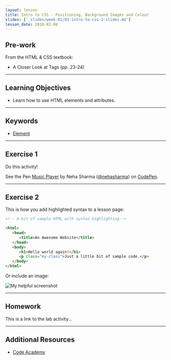 ```yaml
---
layout: lesson
title: Intro to CSS - Positioning, Background Images and Colour
slides: ['_slides/week-01/03-intro-to-css-2-slides.md']
lesson_date: 2018-02-08
---
```


## Pre-work

From the HTML & CSS textbook:

* A Closer Look at Tags (pp. 23-24)

---

## Learning Objectives

* Learn how to use HTML elements and attributes.

---

## Keywords

* [Element](https://developer.mozilla.org/en/docs/Web/HTML/Element)

---

## Exercise 1

Do this activity!

<p data-height="268" data-theme-id="0" data-slug-hash="rVVYEG" data-default-tab="result" data-user="nehasharma" class='codepen'>See the Pen <a href='http://codepen.io/nehasharma/pen/rVVYEG/'>Music Player</a> by Neha Sharma (<a href='http://codepen.io/nehasharma'>@nehasharma</a>) on <a href='http://codepen.io'>CodePen</a>.</p>
<script async src="//assets.codepen.io/assets/embed/ei.js"></script>

---

## Exercise 2

This is how you add highlighted syntax to a lesson page:

```html
<!-- A bit of sample HTML with syntax highlighting-->

<html>
   <head>
      <title>An Awesome Website</title>
   </head>
   <body>
      <h1>Hello world again!</h1>
      <p class="my-class">Just a little bit of sample code.</p>
   </body>
</html>
```

Or include an image:

![My helpful screenshot](/public/img/human-to-machine.png)

---

## Homework

This is a link to the lab activity...

---

## Additional Resources

* [Code Academy](http://www.codecademy.com/learn)
